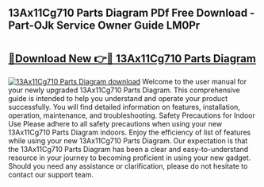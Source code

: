 ## 13Ax11Cg710 Parts Diagram PDf Free Download - Part-OJk Service Owner Guide LM0Pr

# <h2><a href="http://dfsvrp8.blite.top/?on=13Ax11Cg710+Parts+Diagram">🔗Download New 👉🔴 13Ax11Cg710 Parts Diagram</a></h2>

[![13Ax11Cg710 Parts Diagram download](https://i.imgur.com/lujVjoI.png)](http://dfsvrp8.blite.top/?on=13Ax11Cg710+Parts+Diagram)
Welcome to the user manual for your newly upgraded 13Ax11Cg710 Parts Diagram. This comprehensive guide is intended to help you understand and operate your product successfully. You will find detailed information on features, installation, operation, maintenance, and troubleshooting. Safety Precautions for Indoor Use Please adhere to all safety precautions when using your new 13Ax11Cg710 Parts Diagram indoors. Enjoy the efficiency of list of features while using your new 13Ax11Cg710 Parts Diagram. Our expectation is that the 13Ax11Cg710 Parts Diagram has been a clear and easy-to-understand resource in your journey to becoming proficient in using your new gadget. Should you need any assistance or clarification, please do not hesitate to contact our support team.
